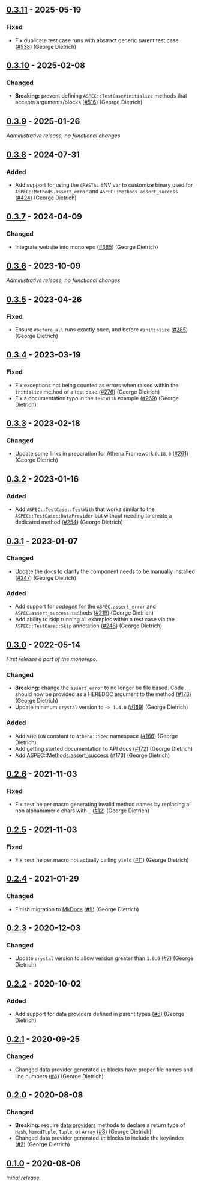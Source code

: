 ## [0.3.11] - 2025-05-19

### Fixed

- Fix duplicate test case runs with abstract generic parent test case ([#538]) (George Dietrich)

[0.3.11]: https://github.com/athena-framework/spec/releases/tag/v0.3.11
[#538]: https://github.com/athena-framework/athena/pull/538

## [0.3.10] - 2025-02-08

### Changed

- **Breaking:** prevent defining `ASPEC::TestCase#initialize` methods that accepts arguments/blocks ([#516]) (George Dietrich)

[0.3.10]: https://github.com/athena-framework/spec/releases/tag/v0.3.10
[#516]: https://github.com/athena-framework/athena/pull/516

## [0.3.9] - 2025-01-26

_Administrative release, no functional changes_

[0.3.9]: https://github.com/athena-framework/spec/releases/tag/v0.3.9

## [0.3.8] - 2024-07-31

### Added

- Add support for using the `CRYSTAL` ENV var to customize binary used for `ASPEC::Methods.assert_error` and `ASPEC::Methods.assert_success` ([#424]) (George Dietrich)

[0.3.8]: https://github.com/athena-framework/spec/releases/tag/v0.3.8
[#424]: https://github.com/athena-framework/athena/pull/424

## [0.3.7] - 2024-04-09

### Changed

- Integrate website into monorepo ([#365]) (George Dietrich)

[0.3.7]: https://github.com/athena-framework/spec/releases/tag/v0.3.7
[#365]: https://github.com/athena-framework/athena/pull/365

## [0.3.6] - 2023-10-09

_Administrative release, no functional changes_

[0.3.6]: https://github.com/athena-framework/spec/releases/tag/v0.3.6

## [0.3.5] - 2023-04-26

### Fixed

- Ensure `#before_all` runs exactly once, and before `#initialize` ([#285]) (George Dietrich)

[0.3.5]: https://github.com/athena-framework/spec/releases/tag/v0.3.5
[#285]: https://github.com/athena-framework/athena/pull/285

## [0.3.4] - 2023-03-19

### Fixed

- Fix exceptions not being counted as errors when raised within the `initialize` method of a test case ([#276]) (George Dietrich)
- Fix a documentation typo in the `TestWith` example ([#269]) (George Dietrich)

[0.3.4]: https://github.com/athena-framework/spec/releases/tag/v0.3.4
[#269]: https://github.com/athena-framework/athena/pull/269
[#276]: https://github.com/athena-framework/athena/pull/276

## [0.3.3] - 2023-02-18

### Changed

- Update some links in preparation for Athena Framework `0.18.0` ([#261]) (George Dietrich)

[0.3.3]: https://github.com/athena-framework/spec/releases/tag/v0.3.3
[#261]: https://github.com/athena-framework/athena/pull/261

## [0.3.2] - 2023-01-16

### Added

- Add `ASPEC::TestCase::TestWith` that works similar to the `ASPEC::TestCase::DataProvider` but without needing to create a dedicated method ([#254]) (George Dietrich)

[0.3.2]: https://github.com/athena-framework/spec/releases/tag/v0.3.2
[#254]: https://github.com/athena-framework/athena/pull/254

## [0.3.1] - 2023-01-07

### Changed

- Update the docs to clarify the component needs to be manually installed ([#247]) (George Dietrich)

### Added

- Add support for *codegen* for the `ASPEC.assert_error` and `ASPEC.assert_success` methods ([#219]) (George Dietrich)
- Add ability to skip running all examples within a test case via the `ASPEC::TestCase::Skip` annotation ([#248]) (George Dietrich)

[0.3.1]: https://github.com/athena-framework/spec/releases/tag/v0.3.1
[#219]: https://github.com/athena-framework/athena/pull/219
[#247]: https://github.com/athena-framework/athena/pull/247
[#248]: https://github.com/athena-framework/athena/pull/248

## [0.3.0] - 2022-05-14

_First release a part of the monorepo._

### Changed

- **Breaking:** change the `assert_error` to no longer be file based. Code should now be provided as a HEREDOC argument to the method ([#173]) (George Dietrich)
- Update minimum `crystal` version to `~> 1.4.0` ([#169]) (George Dietrich)

### Added

- Add `VERSION` constant to `Athena::Spec` namespace ([#166]) (George Dietrich)
- Add getting started documentation to API docs ([#172]) (George Dietrich)
- Add [ASPEC::Methods.assert_success](https://athenaframework.org/Spec/Methods/#Athena::Spec::Methods#assert_success(code,*,line,file)) ([#173]) (George Dietrich)

[0.3.0]: https://github.com/athena-framework/spec/releases/tag/v0.3.0
[#166]: https://github.com/athena-framework/athena/pull/166
[#169]: https://github.com/athena-framework/athena/pull/169
[#172]: https://github.com/athena-framework/athena/pull/172
[#173]: https://github.com/athena-framework/athena/pull/173

## [0.2.6] - 2021-11-03

### Fixed

- Fix `test` helper macro generating invalid method names by replacing all non alphanumeric chars with `_`  ([#12]) (George Dietrich)

[0.2.6]: https://github.com/athena-framework/spec/releases/tag/v0.2.6
[#12]: https://github.com/athena-framework/spec/pull/12

## [0.2.5] - 2021-11-03

### Fixed

- Fix `test` helper macro not actually calling `yield`  ([#11]) (George Dietrich)

[0.2.5]: https://github.com/athena-framework/spec/releases/tag/v0.2.5
[#11]: https://github.com/athena-framework/spec/pull/11

## [0.2.4] - 2021-01-29

### Changed

- Finish migration to [MkDocs](https://mkdocstrings.github.io/crystal/) ([#9]) (George Dietrich)

[0.2.4]: https://github.com/athena-framework/spec/releases/tag/v0.2.4
[#9]: https://github.com/athena-framework/spec/pull/9

## [0.2.3] - 2020-12-03

### Changed

- Update `crystal` version to allow version greater than `1.0.0` ([#7]) (George Dietrich)

[0.2.3]: https://github.com/athena-framework/spec/releases/tag/v0.2.3
[#7]: https://github.com/athena-framework/spec/pull/7

## [0.2.2] - 2020-10-02

### Added

- Add support for data providers defined in parent types ([#6]) (George Dietrich)

[0.2.2]: https://github.com/athena-framework/spec/releases/tag/v0.2.2
[#6]: https://github.com/athena-framework/spec/pull/6

## [0.2.1] - 2020-09-25

### Changed

- Changed data provider generated `it` blocks have proper file names and line numbers ([#4]) (George Dietrich)

[0.2.1]: https://github.com/athena-framework/spec/releases/tag/v0.2.1
[#4]: https://github.com/athena-framework/spec/pull/4

## [0.2.0] - 2020-08-08

### Changed

- **Breaking:** require [data providers](https://athenaframework.org/Spec/TestCase/DataProvider/) methods to declare a return type of `Hash`, `NamedTuple`, `Tuple`, or `Array` ([#3]) (George Dietrich)
- Changed data provider generated `it` blocks to include the key/index ([#2]) (George Dietrich)

[0.2.0]: https://github.com/athena-framework/spec/releases/tag/v0.2.0
[#2]: https://github.com/athena-framework/spec/pull/2
[#3]: https://github.com/athena-framework/spec/pull/3

## [0.1.0] - 2020-08-06

_Initial release._

[0.1.0]: https://github.com/athena-framework/spec/releases/tag/v0.1.0
